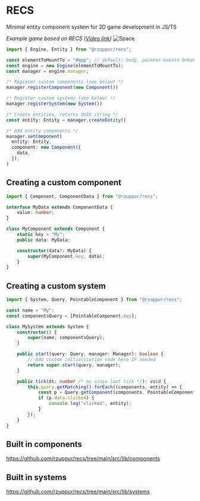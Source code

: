 # RECS
Minimal entity component system for 2D game development in JS/TS

*Example game based on RECS ([Video link](https://reinozuppur.com/screens/space.mp4))*
![Space](https://reinozuppur.com/screens/space.jpg "")

```ts
import { Engine, Entity } from "@rzuppur/recs";

const elementToMountTo = "#app"; // default: body, pointer events break if page is scrolled
const engine = new Engine(elementToMountTo);
const manager = engine.manager;

/* Register custom components (see below) */
manager.registerComponent(new Component())

/* Register custom systems (see below) */
manager.registerSystem(new System())

/* Create entities, returns UUID string */
const entity: Entity = manager.createEntity()

/* Add entity components */
manager.setComponent(
  entity: Entity,
  component: new Component({
    data,
  }),
)
```

## Creating a custom component
```ts
import { Component, ComponentData } from "@rzuppur/recs";

interface MyData extends ComponentData {
    value: number;
}

class MyComponent extends Component {
    static key = "My";
    public data: MyData;

    constructor(data?: MyData) {
        super(MyComponent.key, data);
    }
}
```

## Creating a custom system
```ts
import { System, Query, PointableComponent } from "@rzuppur/recs";

const name = "My";
const componentsQuery = [PointableComponent.key];

class MySystem extends System {
    constructor() {
        super(name, componentsQuery);
    }

    public start(query: Query, manager: Manager): boolean {
        // Add custom initialization code here IF needed
        return super.start(query, manager);
    }

    public tick(dt: number /* ms since last tick */): void {
        this.query.getMatching().forEach((components, entity) => {
            const p = Query.getComponent(components, PointableComponent);
            if (p.data.clicked) {
                console.log("clicked", entity);
            }
        });
    }
}
```

## Built in components
https://github.com/rzuppur/recs/tree/main/src/lib/components

## Built in systems
https://github.com/rzuppur/recs/tree/main/src/lib/systems

